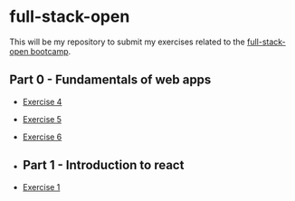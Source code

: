 # full-stack-open

This will be my repository to submit my exercises related to the [full-stack-open bootcamp](https://fullstackopen.com/en/).


## Part 0 - Fundamentals of web apps
- [Exercise 4](https://github.com/pableraas/Full-Stack-Open/blob/main/part0/exercise-4.md)
- [Exercise 5](https://github.com/pableraas/Full-Stack-Open/blob/main/part0/exercise-5.md)
- [Exercise 6](https://github.com/pableraas/Full-Stack-Open/blob/main/part0/exercise-6.md)

- ## Part 1 - Introduction to react
- [Exercise 1](https://github.com/pableraas/Full-Stack-Open/tree/1902c7c0d469e1a600160f2ba96825047b857ae1/part1/src/App.jsx)
